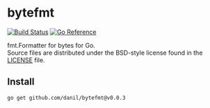 bytefmt
=======

[![Build Status](https://cloud.drone.io/api/badges/danil/bytefmt/status.svg)](https://cloud.drone.io/danil/bytefmt)
[![Go Reference](https://pkg.go.dev/badge/github.com/danil/bytefmt.svg)](https://pkg.go.dev/github.com/danil/bytefmt)

fmt.Formatter for bytes for Go.  
Source files are distributed under the BSD-style license
found in the [LICENSE](./LICENSE) file.

Install
-------

    go get github.com/danil/bytefmt@v0.0.3
